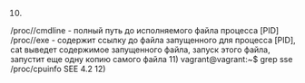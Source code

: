 10)
/proc/<PID>/cmdline - полный путь до исполняемого файла процесса [PID] <dr>
/proc/<PID>/exe - содержит ссылку до файла запущенного для процесса [PID], <dr>
                        cat выведет содержимое запущенного файла, <dr>
                        запуск этого файла,  запустит еще одну копию самого файла  <dr>
11) 
vagrant@vagrant:~$ grep sse /proc/cpuinfo <dr>
SEE 4.2 <dr>
12) 

